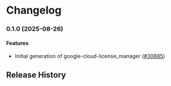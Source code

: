 # Changelog

### 0.1.0 (2025-08-26)

#### Features

* Initial generation of google-cloud-license_manager ([#30885](https://github.com/googleapis/google-cloud-ruby/issues/30885)) 

## Release History
